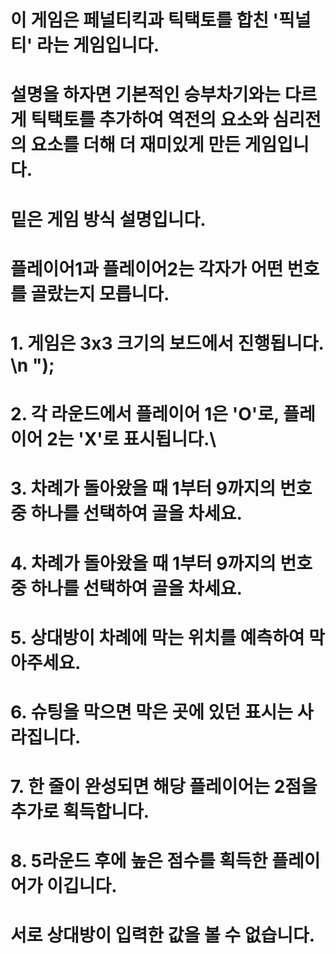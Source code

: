 # 이 게임은 페널티킥과 틱택토를 합친 '픽널티' 라는 게임입니다. 
# 설명을 하자면 기본적인 승부차기와는 다르게 틱택토를 추가하여 역전의 요소와 심리전의 요소를 더해 더 재미있게 만든 게임입니다.
# 밑은 게임 방식 설명입니다.
# 플레이어1과 플레이어2는 각자가 어떤 번호를 골랐는지 모릅니다.
# 1. 게임은 3x3 크기의 보드에서 진행됩니다. \n  ");
# 2. 각 라운드에서 플레이어 1은 'O'로, 플레이어 2는 'X'로 표시됩니다.\
# 3. 차례가 돌아왔을 때 1부터 9까지의 번호 중 하나를 선택하여 골을 차세요.
# 4. 차례가 돌아왔을 때 1부터 9까지의 번호 중 하나를 선택하여 골을 차세요.
# 5. 상대방이 차례에 막는 위치를 예측하여 막아주세요.
# 6. 슈팅을 막으면 막은 곳에 있던 표시는 사라집니다.
# 7. 한 줄이 완성되면 해당 플레이어는 2점을 추가로 획득합니다.
# 8. 5라운드 후에 높은 점수를 획득한 플레이어가 이깁니다.
# 서로 상대방이 입력한 값을 볼 수 없습니다.
